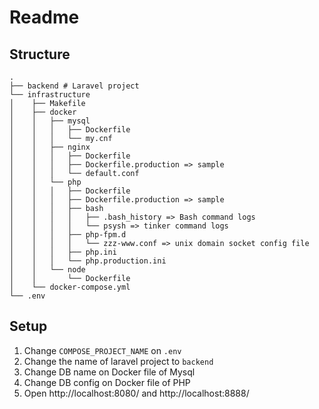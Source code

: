 # Readme





## Structure

```
.
├── backend # Laravel project
└── infrastructure
│    ├── Makefile
│    ├── docker
│    │   ├── mysql
│    │   │   ├── Dockerfile
│    │   │   └── my.cnf
│    │   ├── nginx
│    │   │   ├── Dockerfile
│    │   │   ├── Dockerfile.production => sample
│    │   │   └── default.conf
│    │   └── php
│    │   │   ├── Dockerfile
│    │   │   ├── Dockerfile.production => sample
│    │   │   ├── bash
│    │   │   │   ├── .bash_history => Bash command logs
│    │   │   │   └── psysh => tinker command logs
│    │   │   ├── php-fpm.d
│    │   │   │   └── zzz-www.conf => unix domain socket config file
│    │   │   ├── php.ini
│    │   │   └── php.production.ini
│    │   └── node
│    │       └── Dockerfile
│    └── docker-compose.yml
└── .env
```





## Setup

1. Change `COMPOSE_PROJECT_NAME` on `.env`
2. Change the name of laravel project to `backend`
3. Change DB name on Docker file of Mysql
4. Change DB config on Docker file of PHP
5. Open http://localhost:8080/ and http://localhost:8888/ 






